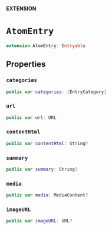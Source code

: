 **EXTENSION**

# `AtomEntry`
```swift
extension AtomEntry: Entryable
```

## Properties
### `categories`

```swift
public var categories: [EntryCategory]
```

### `url`

```swift
public var url: URL
```

### `contentHtml`

```swift
public var contentHtml: String?
```

### `summary`

```swift
public var summary: String?
```

### `media`

```swift
public var media: MediaContent?
```

### `imageURL`

```swift
public var imageURL: URL?
```
